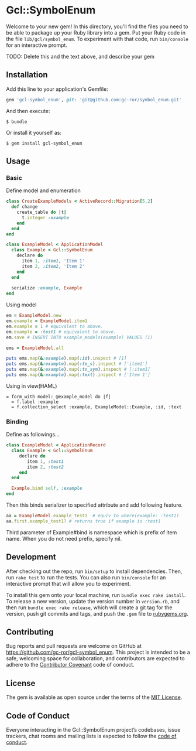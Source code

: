 # Gcl::SymbolEnum

Welcome to your new gem! In this directory, you'll find the files you need to be able to package up your Ruby library into a gem. Put your Ruby code in the file `lib/gcl/symbol_enum`. To experiment with that code, run `bin/console` for an interactive prompt.

TODO: Delete this and the text above, and describe your gem

## Installation

Add this line to your application's Gemfile:

```ruby
gem 'gcl-symbol_enum', git: 'git@github.com:gc-ror/symbol_enum.git'
```

And then execute:

    $ bundle

Or install it yourself as:

    $ gem install gcl-symbol_enum

## Usage

### Basic

Define model and enumeration

```ruby
class CreateExampleModels < ActiveRecord::Migration[5.2]
  def change
    create_table do |t|
      t.integer :example
    end
  end
end

class ExampleModel < ApplicationModel
  class Example < Gcl::SymbolEnum
    declare do
      item 1, :item1, 'Item 1'
      item 2, :item2, 'Item 2'
    end
  end
    
  serialize :example, Example
end
```

Using model

```ruby
em = ExampleModel.new
em.example = ExampleModel.item1
em.example = 1 # equivalent to above.
em.example = :test1 # equivalent to above.
em.save # INSERT INTO example_models(example) VALUES (1)

ems = ExampleModel.all

puts ems.map(&:example).map(:id).inspect # [1]
puts ems.map(&:example).map(:to_s).inspect # ['item1']
puts ems.map(&:example).map(:to_sym).inspect # [:item1]
puts ems.map(&:example).map(:text).inspect # ['Item 1']
```

Using in view(HAML)
```haml
= form_with model: @example_model do |f|
  = f.label :example
  = f.collection_select :example, ExampleModel::Example, :id, :text

```

### Binding
Define as followings...

```ruby
class ExampleModel < ApplicationRecord
  class Example < Gcl::SymbolEnum
     declare do
        item 1, :test1
        item 2, :test2
     end
  end

  Example.bind self, :example
end
```

Then this binds serializer to specified attribute and add following feature.
```ruby
aa = ExampleModel.example_test1  # equiv to where(example: :test1)
aa.first.example_test1? # returns true if example is :test1
```
Third parameter of Example#bind is namespace which is prefix of item name.
When you do not need prefix, specify nil.

## Development

After checking out the repo, run `bin/setup` to install dependencies. Then, run `rake test` to run the tests. You can also run `bin/console` for an interactive prompt that will allow you to experiment.

To install this gem onto your local machine, run `bundle exec rake install`. To release a new version, update the version number in `version.rb`, and then run `bundle exec rake release`, which will create a git tag for the version, push git commits and tags, and push the `.gem` file to [rubygems.org](https://rubygems.org).

## Contributing

Bug reports and pull requests are welcome on GitHub at https://github.com/gc-ror/gcl-symbol_enum. This project is intended to be a safe, welcoming space for collaboration, and contributors are expected to adhere to the [Contributor Covenant](http://contributor-covenant.org) code of conduct.

## License

The gem is available as open source under the terms of the [MIT License](https://opensource.org/licenses/MIT).

## Code of Conduct

Everyone interacting in the Gcl::SymbolEnum project’s codebases, issue trackers, chat rooms and mailing lists is expected to follow the [code of conduct](https://github.com/[USERNAME]/gcl-symbol_enum/blob/master/CODE_OF_CONDUCT.md).
